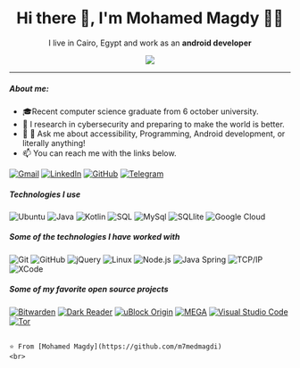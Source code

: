 <h1 align='center'> Hi there 👋, I'm Mohamed Magdy  👩‍💻 </h1>

<p align='center'>
  I live in Cairo, Egypt and work as an <b>android developer</b> 
</p>

<p align='center'>
  <a href="#"><img src="https://visitor-badge.glitch.me/badge?page_id=m7medmagdi.m7medmagdi??style=for-the-badge&logo=appveyor"></a>

</p>

<hr>

##### About me:

- 🎓Recent computer science graduate from 6 october university.
- :test_tube: I research in cybersecurity and preparing to make the world is better.
- :speech_balloon: 💬 Ask me about accessibility, Programming, Android development, or literally anything!
- :mailbox: You can reach me with the links below.

[![Gmail](https://img.shields.io/badge/-GMAIL-D14836?style=for-the-badge&logo=gmail&logoColor=white)](mailto:m7med.magdi@gmail.com)
[![LinkedIn](https://img.shields.io/badge/-LINKEDIN-0077B5?style=for-the-badge&logo=linkedin&logoColor=white)](https://www.linkedin.com/in/mohamed-magdy-014ba0216/)
 [![GitHub](https://img.shields.io/badge/GitHub-100000?style=for-the-badge&logo=github&logoColor=white)](https://github.com/m7medmagdi/)
  [![Telegram](https://img.shields.io/badge/Telegram-2CA5E0?style=for-the-badge&logo=telegram&logoColor=white
)](https://t.me/m7med_magdi/)


##### Technologies I use
![Ubuntu](https://img.shields.io/badge/Ubuntu-E95420?style=for-the-badge&logo=ubuntu&logoColor=white)
![Java](https://img.shields.io/badge/Java-ED8B00?style=for-the-badge&logo=java&logoColor=white)
![Kotlin](https://img.shields.io/badge/Kotlin-0095D5?&style=for-the-badge&logo=kotlin&logoColor=white)
![SQL](https://img.shields.io/badge/-SQL-000000?style=flat&logo=postgresql)
![MySql](https://img.shields.io/badge/MySQL-00000F?style=for-the-badge&logo=mysql&logoColor=white)
![SQLlite](https://img.shields.io/badge/SQLite-07405E?style=for-the-badge&logo=sqlite&logoColor=white)
![Google Cloud](https://img.shields.io/badge/Google_Cloud-4285F4?style=for-the-badge&logo=google-cloud&logoColor=white)


##### Some of the technologies I have worked with

![Git](https://img.shields.io/badge/-Git-222222?style=flat&logo=git&logoColor=F05032)
![GitHub](https://img.shields.io/badge/-GitHub-222222?style=flat&logo=github&logoColor=181717)
![jQuery](https://img.shields.io/badge/-jQuery-222222?style=flat&logo=jQuery&logoColor=0769AD)
![Linux](https://img.shields.io/badge/-Linux-222222?style=flat&logo=linux&logoColor=FCC624)
![Node.js](https://img.shields.io/badge/-Node.js-222222?style=flat&logo=node.js&logoColor=339933)
![Java Spring](https://img.shields.io/badge/-Spring-222222?style=flat&logo=spring&logoColor=6DB33F)
![TCP/IP](https://img.shields.io/badge/-TCP/IP-222222?style=flat&logo=cisco&logoColor=white)
![XCode](https://img.shields.io/badge/-XCode-222222?style=flat&logo=XCode&logoColor=1575F9)

##### Some of my favorite open source projects

[![Bitwarden](https://img.shields.io/badge/-Bitwarden-444444?style=flat&logo=bitwarden&logoColor=175DDC)](https://github.com/bitwarden)
[![Dark Reader](https://img.shields.io/badge/-Dark&#32;Reader-444444?style=flat&logo=Dark-Reader&logoColor=2f7485)](https://github.com/darkreader/darkreader)
[![uBlock Origin](https://img.shields.io/badge/-uBlock&#32;Origin-444444?style=flat&logo=UBlock-Origin&logoColor=800000)](https://github.com/gorhill/uBlock)
[![MEGA](https://img.shields.io/badge/-MEGA-444444?style=flat&logo=mega&logoColor=D9272E)](ttps://github.com/meganz/)
[![Visual Studio Code](https://img.shields.io/badge/-VSCode-444444?style=flat&logo=visual-studio-code&logoColor=007ACC)](https://github.com/microsoft/vscode)
[![Tor](https://img.shields.io/badge/-Tor-444444?style=flat&logo=tor&logoColor=7E4798)](https://www.torproject.org/)


```

⭐️ From [Mohamed Magdy](https://github.com/m7medmagdi)
<br>


